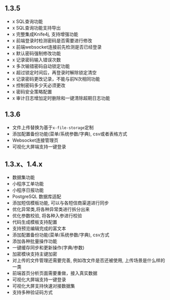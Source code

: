 ## 1.3.5
- x SQL查询功能
- x SQL查询功能支持导出
- x 完整集成Knife4j, 支持增强功能
- x 前端登录时检测密码是否需要进行修改
- x 前端websocket连接前先检测是否已经登录
- x 默认密码强制修改功能
- x 记录密码输入错误次数
- x 多次输错密码自动锁定功能
- x 超过锁定时间后，再登录时解除锁定清空
- x 记录密码更改记录，不能与前N次相同功能
- x 控制密码多少天必须更改
- x 密码安全策略配置
- x 审计日志增加定时删除和一键清除超期日志功能
## 1.3.6
- 文件上传替换为基于`x-file-storage`定制
- 添加配置备份功能(菜单/系统参数/字典), csv或者表格方式
- Websocket连接管理页
- 可视化大屏端支持一键登录
## 1.3.x、1.4.x
- 数据集功能
- 小程序工单功能
- 小程序日报功能
- PostgreSQL 数据库适配
- 添加短信模板功能, 可以与各短信商渠道进行同步
- 优化异常类,将各种异常类进行拆分出来
- 优化参数校验, 将各种入参进行校验
- 代码生成模板支持配置
- 支持预览编辑完成的富文本
- 添加配置备份功能(菜单/系统参数/字典), csv方式
- 添加各种批量操作功能
- 一键缓存同步和更新操作(字典/参数)
- 加密模块支持主键加密
- 对上传的文件管理还需要完善, 例如改文件是否还被使用, 上传场景是什么样的一类
- 前端首页分析页面需要重做，接入真实数据
- 可视化大屏端支持一键登录
- 可视化大屏支持快速对接数据集
- 支持多种验证码方式
